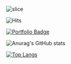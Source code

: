 
![slice](https://capsule-render.vercel.app/api?type=slice&color=auto&height=200&text=Hi%20there👋&fontAlign=70&rotate=13&fontAlignY=25&desc=seulzzang's%20GitHub&descAlign=70.&descAlignY=44)

![Hits](https://hits.seeyoufarm.com/api/count/incr/badge.svg?url=https%3A%2F%2Fgithub.com%2Fkim-soohyeon&count_bg=%23FFDAC7&title_bg=%23FFADAD&icon=&icon_color=%23E7E7E7&title=hits&edge_flat=false)


[![Portfolio Badge](https://img.shields.io/badge/Portfolio-ffffff?style=flat-square&logo=Notion&logoColor=black&link=https://www.notion.so/AYEON_O-ca409d67971b48a8a4499c9e7387e943)](https://www.notion.so/AYEON_O-ca409d67971b48a8a4499c9e7387e943)

![Anurag's GitHub stats](https://github-readme-stats.vercel.app/api?username=ayeonO&show_icons=true&theme=radical)

[![Top Langs](https://github-readme-stats.vercel.app/api/top-langs/?username=ayeonO&layout=compact)](https://github.com/delay-100/github-readme-stats)
